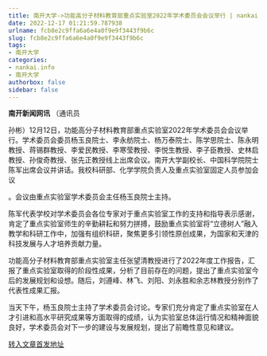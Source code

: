 ```yaml
---
title: 南开大学->功能高分子材料教育部重点实验室2022年学术委员会会议举行 | nankai.info
date: 2022-12-17 01:21:59.787938
urlname: fcb8e2c9ffa6a6e4a0f9e9f3443f9b6c
slug: fcb8e2c9ffa6a6e4a0f9e9f3443f9b6c
tags: 
- 南开大学
categories:
- nankai.info
- 南开大学
authorbox: false
sidebar: false
---
```

**南开新闻网讯** （通讯员

孙彬）12月12日，功能高分子材料教育部重点实验室2022年学术委员会会议举行。学术委员会委员杨玉良院士、李永舫院士、杨万泰院士、陈学思院士、陈永明教授、蒋锡群教授、李爱民教授、李寒莹教授、李悦生教授、李子臣教授、史林启教授、孙俊奇教授、张先正教授线上出席会议。南开大学副校长、中国科学院院士陈军出席会议并讲话。我校科研部、化学学院负责人及重点实验室固定人员参加会议
<!--more-->
。会议由重点实验室学术委员会主任杨玉良院士主持。

陈军代表学校对学术委员会各位专家对于重点实验室工作的支持和指导表示感谢，肯定了重点实验室师生的辛勤耕耘和努力拼搏，鼓励重点实验室将“立德树人”融入教学和科研工作中，加强有组织科研，聚焦更多引领性原创成果，为国家和天津的科技发展与人才培养贡献力量。

功能高分子材料教育部重点实验室主任张望清教授进行了2022年度工作报告，汇报了重点实验室取得的阶段性成果，分析了目前存在的问题，提出了重点实验室今后的发展规划和设想。随后，刘遵峰、林飞、刘阳、刘永胜和余志林教授分别作了代表性成果汇报。

当天下午，杨玉良院士主持了学术委员会讨论。专家们充分肯定了重点实验室在人才引进和高水平研究成果等方面取得的成绩，认为实验室总体运行情况和精神面貌良好，学术委员会对下一步的建设与发展规划，提出了前瞻性意见和建议。



[转入文章首发地址](http://news.nankai.edu.cn/ywsd/system/2022/12/15/030054034.shtml)